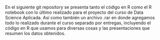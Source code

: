 En el siguiente git repository se presenta tanto el código en R como el R notebook con lo último realizado para el proyecto del curso de Data Science Aplicada. Así como también un archivo
.rar en donde agregamos todo lo realizado durante el curso separado por entregas, incluyendo el código en R que usamos para diversas cosas y las presentaciones que resumen los datos
obtenidos.
